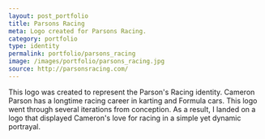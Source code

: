 ```yaml
---
layout: post_portfolio
title: Parsons Racing
meta: Logo created for Parsons Racing.
category: portfolio
type: identity
permalink: portfolio/parsons_racing
image: /images/portfolio/parsons_racing.jpg
source: http://parsonsracing.com/
---
```


This logo was created to represent the Parson's Racing identity. Cameron Parson has a longtime racing career in karting and Formula cars. This logo went through several iterations from conception. As a result, I landed on a logo that displayed Cameron's love for racing in a simple yet dynamic portrayal.